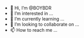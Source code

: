 - 👋 Hi, I’m @BOYBDR
- 👀 I’m interested in ...
- 🌱 I’m currently learning ...
- 💞️ I’m looking to collaborate on ...
- 📫 How to reach me ...

<!---
BOYBDR/BOYBDR is a ✨ special ✨ repository because its `README.md` (this file) appears on your GitHub profile.
You can click the Preview link to take a look at your changes.
--->

